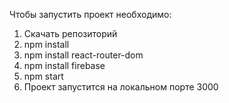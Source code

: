 Чтобы запустить проект необходимо:
1) Скачать репозиторий
2) npm install
3) npm install react-router-dom
4) npm install firebase
5) npm start
6) Проект запустится на локальном порте 3000

